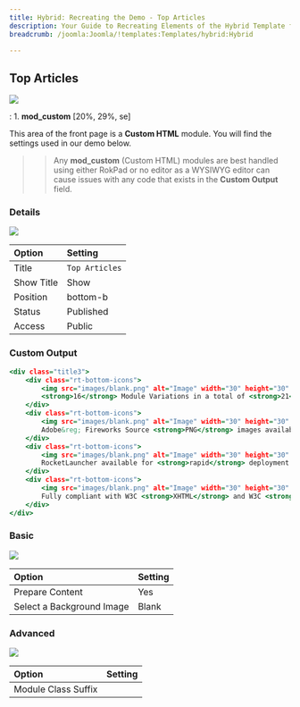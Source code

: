```yaml
---
title: Hybrid: Recreating the Demo - Top Articles
description: Your Guide to Recreating Elements of the Hybrid Template for Joomla
breadcrumb: /joomla:Joomla/!templates:Templates/hybrid:Hybrid

---
```


Top Articles
-----

![][demo]

:   1. **mod_custom** [20%, 29%, se]

This area of the front page is a **Custom HTML** module. You will find the settings used in our demo below.

>> Any **mod_custom** (Custom HTML) modules are best handled using either RokPad or no editor as a WYSIWYG editor can cause issues with any code that exists in the **Custom Output** field.

### Details

![][demo2]

| Option     | Setting             |  
| :--------- | :------------------ |  
| Title      | `Top Articles`      |  
| Show Title | Show                |  
| Position   | bottom-b            |  
| Status     | Published           |  
| Access     | Public              |  

### Custom Output

~~~ .html
<div class="title3">
    <div class="rt-bottom-icons">
        <img src="images/blank.png" alt="Image" width="30" height="30" class="title floatleft nopaddingleft" />
        <strong>16</strong> Module Variations in a total of <strong>21</strong> Combinations.
    </div>
    <div class="rt-bottom-icons">
        <img src="images/blank.png" alt="Image" width="30" height="30" class="title floatleft nopaddingleft" />
        Adobe&reg; Fireworks Source <strong>PNG</strong> images available.
    </div>
    <div class="rt-bottom-icons">
        <img src="images/blank.png" alt="Image" width="30" height="30" class="title floatleft nopaddingleft" />
        RocketLauncher available for <strong>rapid</strong> deployment.
    </div>  
    <div class="rt-bottom-icons">
        <img src="images/blank.png" alt="Image" width="30" height="30" class="title floatleft nopaddingleft" />
        Fully compliant with W3C <strong>XHTML</strong> and W3C <strong>CSS3</strong>.
    </div>
</div>
~~~

### Basic

![][demo3]

| Option                    | Setting |  
| :------------------------ | :------ |  
| Prepare Content           | Yes     |  
| Select a Background Image | Blank   |

### Advanced

![][demo4]

| Option              | Setting  |  
| :------------------ | :------- |  
| Module Class Suffix |          |  

[demo]: assets/demo_4.jpeg
[demo2]: assets/demo_5a.jpeg
[demo3]: assets/demo_5b.jpeg
[demo4]: assets/demo_5c.jpeg
